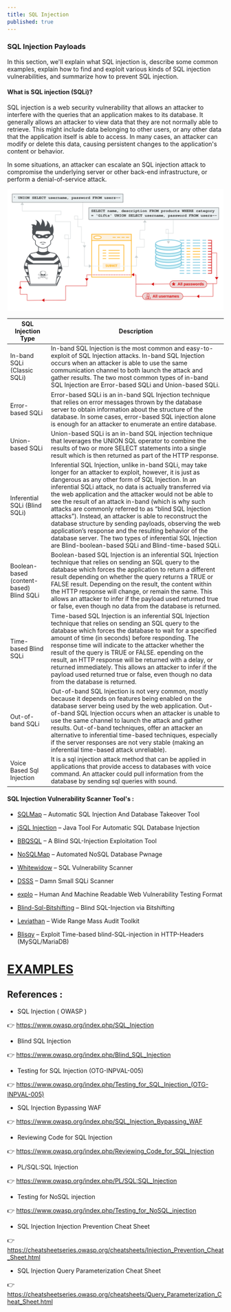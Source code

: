 ```yaml
---
title: SQL Injection
published: true
---
```

### SQL Injection Payloads




In this section, we'll explain what SQL injection is, describe some common examples, explain how to find and exploit various kinds of SQL injection vulnerabilities, and summarize how to prevent SQL injection. 

#### What is SQL injection (SQLi)?

SQL injection is a web security vulnerability that allows an attacker to interfere with the queries that an application makes to its database. It generally allows an attacker to view data that they are not normally able to retrieve. This might include data belonging to other users, or any other data that the application itself is able to access. In many cases, an attacker can modify or delete this data, causing persistent changes to the application's content or behavior.

In some situations, an attacker can escalate an SQL injection attack to compromise the underlying server or other back-end infrastructure, or perform a denial-of-service attack.

<p align="center"> 
<img src="/extra/Image/sql-injection.svg">
</p>

|    SQL Injection Type        | Description                     
|----------------|-------------------------------|
|In-band SQLi (Classic SQLi)|In-band SQL Injection is the most common and easy-to-exploit of SQL Injection attacks. In-band SQL Injection occurs when an attacker is able to use the same communication channel to both launch the attack and gather results. The two most common types of in-band SQL Injection are Error-based SQLi and Union-based SQLi. |    
|Error-based SQLi          |Error-based SQLi is an in-band SQL Injection technique that relies on error messages thrown by the database server to obtain information about the structure of the database. In some cases, error-based SQL injection alone is enough for an attacker to enumerate an entire database.| 
|Union-based SQLi         |Union-based SQLi is an in-band SQL injection technique that leverages the UNION SQL operator to combine the results of two or more SELECT statements into a single result which is then returned as part of the HTTP response.|
|Inferential SQLi (Blind SQLi)|Inferential SQL Injection, unlike in-band SQLi, may take longer for an attacker to exploit, however, it is just as dangerous as any other form of SQL Injection. In an inferential SQLi attack, no data is actually transferred via the web application and the attacker would not be able to see the result of an attack in-band (which is why such attacks are commonly referred to as “blind SQL Injection attacks”). Instead, an attacker is able to reconstruct the database structure by sending payloads, observing the web application’s response and the resulting behavior of the database server. The two types of inferential SQL Injection are Blind-boolean-based SQLi and Blind-time-based SQLi.|
|Boolean-based (content-based) Blind SQLi |Boolean-based SQL Injection is an inferential SQL Injection technique that relies on sending an SQL query to the database which forces the application to return a different result depending on whether the query returns a TRUE or FALSE result. Depending on the result, the content within the HTTP response will change, or remain the same. This allows an attacker to infer if the payload used returned true or false, even though no data from the database is returned.|
|Time-based Blind SQLi |Time-based SQL Injection is an inferential SQL Injection technique that relies on sending an SQL query to the database which forces the database to wait for a specified amount of time (in seconds) before responding. The response time will indicate to the attacker whether the result of the query is TRUE or FALSE. epending on the result, an HTTP response will be returned with a delay, or returned immediately. This allows an attacker to infer if the payload used returned true or false, even though no data from the database is returned.|
|Out-of-band SQLi|Out-of-band SQL Injection is not very common, mostly because it depends on features being enabled on the database server being used by the web application. Out-of-band SQL Injection occurs when an attacker is unable to use the same channel to launch the attack and gather results. Out-of-band techniques, offer an attacker an alternative to inferential time-based techniques, especially if the server responses are not very stable (making an inferential time-based attack unreliable).|
| Voice Based Sql Injection | It is a sql injection attack method that can be applied in applications that provide access to databases with voice command. An attacker could pull information from the database by sending sql queries with sound. |

#### SQL Injection Vulnerability Scanner Tool's :

* [SQLMap](https://github.com/sqlmapproject/sqlmap) – Automatic SQL Injection And Database Takeover Tool

* [jSQL Injection](https://github.com/ron190/jsql-injection) – Java Tool For Automatic SQL Database Injection

* [BBQSQL](https://github.com/Neohapsis/bbqsql) – A Blind SQL-Injection Exploitation Tool

* [NoSQLMap](https://github.com/codingo/NoSQLMap) – Automated NoSQL Database Pwnage

* [Whitewidow](https://www.kitploit.com/2017/05/whitewidow-sql-vulnerability-scanner.html) – SQL Vulnerability Scanner

* [DSSS](https://github.com/stamparm/DSSS) – Damn Small SQLi Scanner

* [explo](https://github.com/dtag-dev-sec/explo) – Human And Machine Readable Web Vulnerability Testing Format

* [Blind-Sql-Bitshifting](https://github.com/awnumar/blind-sql-bitshifting) – Blind SQL-Injection via Bitshifting

* [Leviathan](https://github.com/leviathan-framework/leviathan) – Wide Range Mass Audit Toolkit

* [Blisqy](https://github.com/JohnTroony/Blisqy) – Exploit Time-based blind-SQL-injection in HTTP-Headers (MySQL/MariaDB)




# [EXAMPLES](/extra/examples.md)


## References :

* SQL Injection ( OWASP )

👉 https://www.owasp.org/index.php/SQL_Injection

* Blind SQL Injection

👉 https://www.owasp.org/index.php/Blind_SQL_Injection

* Testing for SQL Injection (OTG-INPVAL-005)

👉 https://www.owasp.org/index.php/Testing_for_SQL_Injection_(OTG-INPVAL-005)

* SQL Injection Bypassing WAF

👉 https://www.owasp.org/index.php/SQL_Injection_Bypassing_WAF

* Reviewing Code for SQL Injection

👉 https://www.owasp.org/index.php/Reviewing_Code_for_SQL_Injection

* PL/SQL:SQL Injection

👉 https://www.owasp.org/index.php/PL/SQL:SQL_Injection

* Testing for NoSQL injection

👉 https://www.owasp.org/index.php/Testing_for_NoSQL_injection

* SQL Injection Injection Prevention Cheat Sheet 

👉 https://cheatsheetseries.owasp.org/cheatsheets/Injection_Prevention_Cheat_Sheet.html

* SQL Injection Query Parameterization Cheat Sheet 

👉 https://cheatsheetseries.owasp.org/cheatsheets/Query_Parameterization_Cheat_Sheet.html
